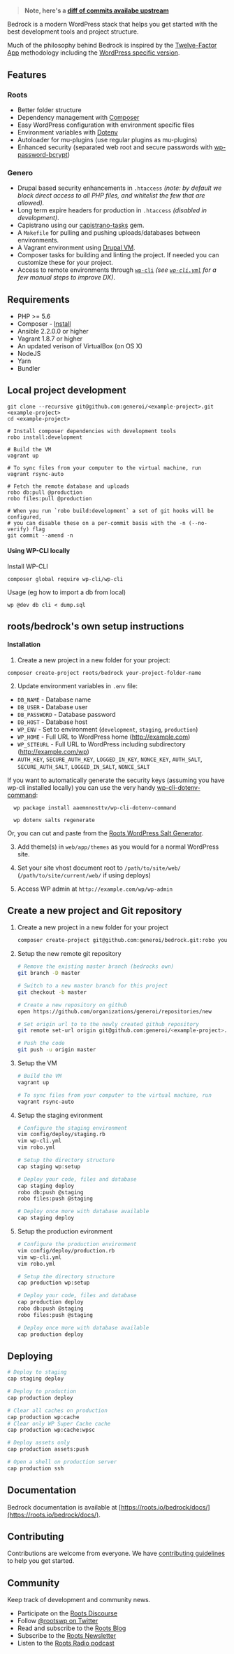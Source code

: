 # <example-project>

> **Note, here's a [diff of commits availabe upstream](https://github.com/generoi/bedrock/compare/genero...roots:master)**

Bedrock is a modern WordPress stack that helps you get started with the best development tools and project structure.

Much of the philosophy behind Bedrock is inspired by the [Twelve-Factor App](http://12factor.net/) methodology including the [WordPress specific version](https://roots.io/twelve-factor-wordpress/).

## Features

### Roots

* Better folder structure
* Dependency management with [Composer](http://getcomposer.org)
* Easy WordPress configuration with environment specific files
* Environment variables with [Dotenv](https://github.com/vlucas/phpdotenv)
* Autoloader for mu-plugins (use regular plugins as mu-plugins)
* Enhanced security (separated web root and secure passwords with [wp-password-bcrypt](https://github.com/roots/wp-password-bcrypt))

### Genero

* Drupal based security enhancements in `.htaccess` *(note: by default we block direct access to all PHP files, and whitelist the few that are allowed).*
* Long term expire headers for production in `.htaccess` *(disabled in development)*.
* Capistrano using our [capistrano-tasks](https://github.com/generoi/capistrano-tasks/) gem.
* A `Makefile` for pulling and pushing uploads/databases between environments.
* A Vagrant environment using [Drupal VM](http://docs.drupalvm.com).
* Composer tasks for building and linting the project. If needed you can customize these for your project.
* Access to remote environments through [`wp-cli`](https://github.com/wp-cli/wp-cli) *(see [`wp-cli.yml`](https://github.com/generoi/bedrock/blob/genero/wp-cli.yml) for a few manual steps to improve DX)*.

## Requirements

* PHP >= 5.6
* Composer - [Install](https://getcomposer.org/doc/00-intro.md#installation-linux-unix-osx)
* Ansible 2.2.0.0 or higher
* Vagrant 1.8.7 or higher
* An updated verison of VirtualBox (on OS X)
* NodeJS
* Yarn
* Bundler

## Local project development

    git clone --recursive git@github.com:generoi/<example-project>.git <example-project>
    cd <example-project>

    # Install composer dependencies with development tools
    robo install:development

    # Build the VM
    vagrant up

    # To sync files from your computer to the virtual machine, run
    vagrant rsync-auto

    # Fetch the remote database and uploads
    robo db:pull @production
    robo files:pull @production

    # When you run `robo build:development` a set of git hooks will be configured,
    # you can disable these on a per-commit basis with the -n (--no-verify) flag
    git commit --amend -n

#### Using WP-CLI locally

Install WP-CLI

    composer global require wp-cli/wp-cli

Usage (eg how to import a db from local)

    wp @dev db cli < dump.sql

## roots/bedrock's own setup instructions


#### Installation

1. Create a new project in a new folder for your project:

  `composer create-project roots/bedrock your-project-folder-name`

2. Update environment variables in `.env`  file:
  * `DB_NAME` - Database name
  * `DB_USER` - Database user
  * `DB_PASSWORD` - Database password
  * `DB_HOST` - Database host
  * `WP_ENV` - Set to environment (`development`, `staging`, `production`)
  * `WP_HOME` - Full URL to WordPress home (http://example.com)
  * `WP_SITEURL` - Full URL to WordPress including subdirectory (http://example.com/wp)
  * `AUTH_KEY`, `SECURE_AUTH_KEY`, `LOGGED_IN_KEY`, `NONCE_KEY`, `AUTH_SALT`, `SECURE_AUTH_SALT`, `LOGGED_IN_SALT`, `NONCE_SALT`

  If you want to automatically generate the security keys (assuming you have wp-cli installed locally) you can use the very handy [wp-cli-dotenv-command][wp-cli-dotenv]:

      wp package install aaemnnosttv/wp-cli-dotenv-command

      wp dotenv salts regenerate

  Or, you can cut and paste from the [Roots WordPress Salt Generator][roots-wp-salt].

3. Add theme(s) in `web/app/themes` as you would for a normal WordPress site.

4. Set your site vhost document root to `/path/to/site/web/` (`/path/to/site/current/web/` if using deploys)

5. Access WP admin at `http://example.com/wp/wp-admin`

## Create a new project and Git repository

1. Create a new project in a new folder for your project

    ```sh
    composer create-project git@github.com:generoi/bedrock.git:robo your-project-folder-name
    ```

2. Setup the new remote git repository

    ```sh
    # Remove the existing master branch (bedrocks own)
    git branch -D master

    # Switch to a new master branch for this project
    git checkout -b master

    # Create a new repository on github
    open https://github.com/organizations/generoi/repositories/new

    # Set origin url to to the newly created github repository
    git remote set-url origin git@github.com:generoi/<example-project>.git

    # Push the code
    git push -u origin master
    ```

3. Setup the VM

    ```sh
    # Build the VM
    vagrant up

    # To sync files from your computer to the virtual machine, run
    vagrant rsync-auto
    ```

4. Setup the staging evironment

    ```sh
    # Configure the staging environment
    vim config/deploy/staging.rb
    vim wp-cli.yml
    vim robo.yml

    # Setup the directory structure
    cap staging wp:setup

    # Deploy your code, files and database
    cap staging deploy
    robo db:push @staging
    robo files:push @staging

    # Deploy once more with database available
    cap staging deploy
    ```

8. Setup the production evironment

    ```sh
    # Configure the production environment
    vim config/deploy/production.rb
    vim wp-cli.yml
    vim robo.yml

    # Setup the directory structure
    cap production wp:setup

    # Deploy your code, files and database
    cap production deploy
    robo db:push @staging
    robo files:push @staging

    # Deploy once more with database available
    cap production deploy
    ```

## Deploying

```sh
# Deploy to staging
cap staging deploy

# Deploy to production
cap production deploy

# Clear all caches on production
cap production wp:cache
# Clear only WP Super Cache cache
cap production wp:cache:wpsc

# Deploy assets only
cap production assets:push

# Open a shell on production server
cap production ssh
```

## Documentation

Bedrock documentation is available at [https://roots.io/bedrock/docs/](https://roots.io/bedrock/docs/).

## Contributing

Contributions are welcome from everyone. We have [contributing guidelines](https://github.com/roots/guidelines/blob/master/CONTRIBUTING.md) to help you get started.

## Community

Keep track of development and community news.

* Participate on the [Roots Discourse](https://discourse.roots.io/)
* Follow [@rootswp on Twitter](https://twitter.com/rootswp)
* Read and subscribe to the [Roots Blog](https://roots.io/blog/)
* Subscribe to the [Roots Newsletter](https://roots.io/subscribe/)
* Listen to the [Roots Radio podcast](https://roots.io/podcast/)

[roots-wp-salt]:https://roots.io/salts.html
[wp-cli-dotenv]:https://github.com/aaemnnosttv/wp-cli-dotenv-command
